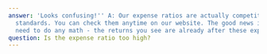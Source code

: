 ```yaml
---
answer: 'Looks confusing!'' A: Our expense ratios are actually competitive with industry
  standards. You can check them anytime on our website. The good news is you don''t
  need to do any math - the returns you see are already after these expenses.'
question: Is the expense ratio too high?
---
```

